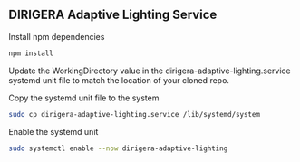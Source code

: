 ## DIRIGERA Adaptive Lighting Service
Install npm dependencies 
```bash
npm install
```

Update the WorkingDirectory value in the dirigera-adaptive-lighting.service systemd unit file to match the location of your cloned repo.

Copy the systemd unit file to the system 
```bash
sudo cp dirigera-adaptive-lighting.service /lib/systemd/system
```

Enable the systemd unit
```bash
sudo systemctl enable --now dirigera-adaptive-lighting
```
